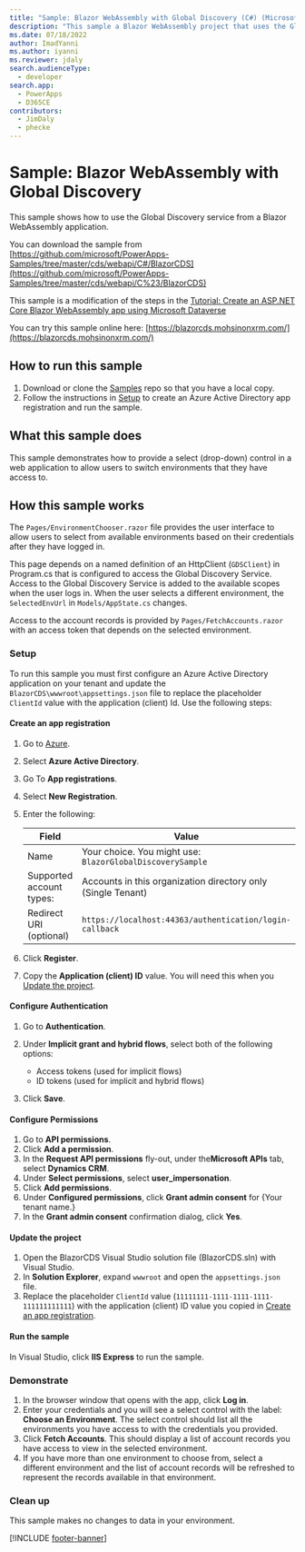 ```yaml
---
title: "Sample: Blazor WebAssembly with Global Discovery (C#) (Microsoft Dataverse) | Microsoft Docs" # Intent and product brand in a unique string of 43-59 chars including spaces
description: "This sample a Blazor WebAssembly project that uses the Global Discovery Service and Dataverse Web API to access multiple environments available to the user." # 115-145 characters including spaces. This abstract displays in the search result.
ms.date: 07/18/2022
author: ImadYanni
ms.author: iyanni
ms.reviewer: jdaly
search.audienceType: 
  - developer
search.app: 
  - PowerApps
  - D365CE
contributors: 
  - JimDaly
  - phecke
---
```

# Sample: Blazor WebAssembly with Global Discovery

This sample shows how to use the Global Discovery service from a Blazor WebAssembly application.

You can download the sample from [https://github.com/microsoft/PowerApps-Samples/tree/master/cds/webapi/C#/BlazorCDS](https://github.com/microsoft/PowerApps-Samples/tree/master/cds/webapi/C%23/BlazorCDS)

This sample is a modification of the steps in the [Tutorial: Create an ASP.NET Core Blazor WebAssembly app using Microsoft Dataverse](walkthrough-blazor-webassembly-single-tenant.md)

You can try this sample online here: [https://blazorcds.mohsinonxrm.com/](https://blazorcds.mohsinonxrm.com/)

## How to run this sample

1. Download or clone the [Samples](https://github.com/microsoft/PowerApps-Samples) repo so that you have a local copy.
1. Follow the instructions in [Setup](#setup) to create an Azure Active Directory app registration and run the sample.

## What this sample does

This sample demonstrates how to provide a select (drop-down) control in a web application to allow users to switch environments that they have access to.

## How this sample works

The `Pages/EnvironmentChooser.razor` file provides the user interface to allow users to select from available environments based on their credentials after they have logged in.

This page depends on a named definition of an HttpClient (`GDSClient`) in  Program.cs that is configured to access the Global Discovery Service. Access to the Global Discovery Service is added to the available scopes when the user logs in. When the user selects a different environment, the `SelectedEnvUrl` in `Models/AppState.cs` changes.

Access to the account records is provided by `Pages/FetchAccounts.razor` with an access token that depends on the selected environment.

### Setup

To run this sample you must first configure an Azure Active Directory application on your tenant and update the `BlazorCDS\wwwroot\appsettings.json` file to replace the placeholder `ClientId` value with the application (client) Id. Use the following steps:

#### Create an app registration

1. Go to [Azure](https://portal.azure.com/).
1. Select **Azure Active Directory**.
1. Go To **App registrations**.
1. Select **New Registration**.
1. Enter the following:

   |Field|Value|
   |---------|---------|
   |Name|Your choice. You might use: `BlazorGlobalDiscoverySample`|
   |Supported account types:|Accounts in this organization directory only (Single Tenant)|
   |Redirect URI (optional)|`https://localhost:44363/authentication/login-callback`|

1. Click **Register**.
1. Copy the **Application (client) ID** value. You will need this when you [Update the project](#update-the-project).

#### Configure Authentication

1. Go to **Authentication**.
1. Under **Implicit grant and hybrid flows**, select both of the following options:

   - Access tokens (used for implicit flows)
   - ID tokens (used for implicit and hybrid flows)

1. Click **Save**.

#### Configure Permissions

1. Go to **API permissions**.
1. Click **Add a permission**.
1. In the **Request API permissions** fly-out, under the**Microsoft APIs** tab, select **Dynamics CRM**.
1. Under **Select permissions**, select **user_impersonation**.
1. Click **Add permissions**.
1. Under **Configured permissions**, click **Grant admin consent** for {Your tenant name.}
1. In the **Grant admin consent** confirmation dialog, click **Yes**.

#### Update the project

1. Open the BlazorCDS Visual Studio solution file (BlazorCDS.sln) with Visual Studio.
1. In **Solution Explorer**, expand `wwwroot` and open the `appsettings.json` file.
1. Replace the placeholder `ClientId` value (`11111111-1111-1111-1111-111111111111`) with the application (client) ID value you copied in [Create an app registration](#create-an-app-registration).

#### Run the sample

In Visual Studio, click **IIS Express** to run the sample.

### Demonstrate

1. In the browser window that opens with the app, click **Log in**.
1. Enter your credentials and you will see a select control with the label: **Choose an Environment**. The select control should list all the environments you have access to with the credentials you provided.
1. Click **Fetch Accounts**. This should display a list of account records you have access to view in the selected environment.
1. If you have more than one environment to choose from, select a different environment and the list of account records will be refreshed to represent the records available in that environment.

### Clean up

This sample makes no changes to data in your environment.


[!INCLUDE [footer-banner](../../includes/footer-banner.md)]

